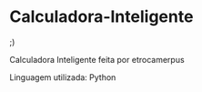 # Calculadora-Inteligente
;)

Calculadora Inteligente feita por etrocamerpus

Linguagem utilizada: Python
